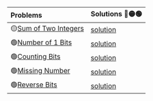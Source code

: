 | Problems      | Solutions    🔴🟡🟢|
| :---        |  :--- |
|🟡[Sum of Two Integers](https://leetcode.com/problems/sum-of-two-integers/)|[solution](./sum-of-two-integers.py)|
|🟢[Number of 1 Bits](https://leetcode.com/problems/number-of-1-bits/)|[solution](./number-of-1-bits.py)|
|🟢[Counting Bits](https://leetcode.com/problems/counting-bits/)|[solution](./counting-bits.py)|
|🟢[Missing Number](https://leetcode.com/problems/missing-number/)|[solution](./missing-number.py)|
|🟢[Reverse Bits](https://leetcode.com/problems/reverse-bits/)|[solution](./reverse-bits.py)|